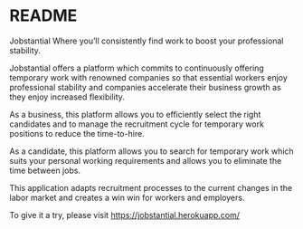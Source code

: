 # README
Jobstantial
Where you’ll consistently find work to boost your professional stability.


Jobstantial offers a platform which commits to continuously offering temporary work with renowned companies so that essential workers enjoy professional stability and companies accelerate their business growth as they enjoy increased flexibility.

As a business, this platform allows you to efficiently select the right candidates and to manage the recruitment cycle for temporary work positions to reduce the time-to-hire. 

As a candidate, this platform allows you to search for temporary work which suits your personal working requirements and allows you to eliminate the time between jobs.

This application adapts recruitment processes to the current changes in the labor market and creates a win win for workers and employers.

To give it a try, please visit https://jobstantial.herokuapp.com/
